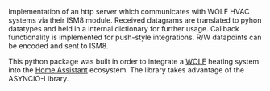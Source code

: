 Implementation of an http server which communicates with WOLF HVAC systems via their ISM8 module. Received datagrams are translated to pyhon datatypes and held in a internal dictionary for further usage. Callback functionality is implemented for push-style integrations. R/W datapoints can be encoded and sent to ISM8. 

This python package was built in order to integrate a [WOLF](https://www.wolf.eu) heating system into the [Home Assistant](https://www.home-assistant.io) ecosystem. The library takes advantage of the ASYNCIO-Library.